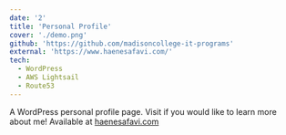 ```yaml
---
date: '2'
title: 'Personal Profile'
cover: './demo.png'
github: 'https://github.com/madisoncollege-it-programs'
external: 'https://www.haenesafavi.com/'
tech:
  - WordPress
  - AWS Lightsail
  - Route53
---
```


A WordPress personal profile page. Visit if you would like to learn more about me! Available at [haenesafavi.com](https://www.haenesafavi.com/)
